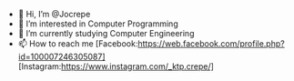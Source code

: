 - 👋 Hi, I’m @Jocrepe
- 👀 I’m interested in Computer Programming
- 🌱 I’m currently studying Computer Engineering
- 📫 How to reach me
     [Facebook:https://web.facebook.com/profile.php?id=100007246305087]
     [Instagram:https://www.instagram.com/_ktp.crepe/]

<!---
Jocrepe/Jocrepe is a ✨ special ✨ repository because its `README.md` (this file) appears on your GitHub profile.
You can click the Preview link to take a look at your changes.
--->

